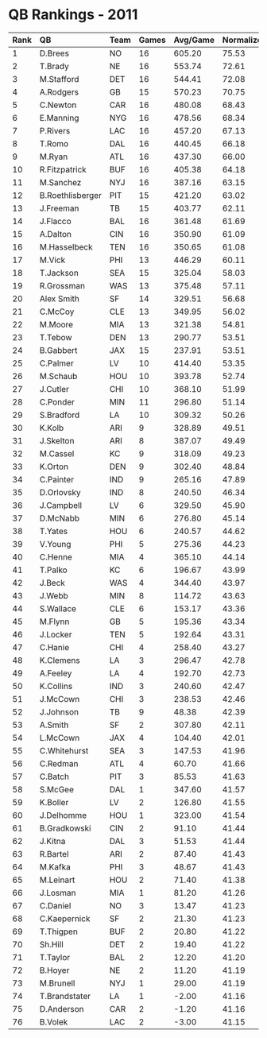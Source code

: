 # QB Rankings - 2011

| Rank | QB               | Team | Games | Avg/Game | Normalized |
| :----| :----------------| :----| :-----| :--------| :----------|
| 1    | D.Brees          | NO   | 16    | 605.20   | 75.53      |
| 2    | T.Brady          | NE   | 16    | 553.74   | 72.61      |
| 3    | M.Stafford       | DET  | 16    | 544.41   | 72.08      |
| 4    | A.Rodgers        | GB   | 15    | 570.23   | 70.75      |
| 5    | C.Newton         | CAR  | 16    | 480.08   | 68.43      |
| 6    | E.Manning        | NYG  | 16    | 478.56   | 68.34      |
| 7    | P.Rivers         | LAC  | 16    | 457.20   | 67.13      |
| 8    | T.Romo           | DAL  | 16    | 440.45   | 66.18      |
| 9    | M.Ryan           | ATL  | 16    | 437.30   | 66.00      |
| 10   | R.Fitzpatrick    | BUF  | 16    | 405.38   | 64.18      |
| 11   | M.Sanchez        | NYJ  | 16    | 387.16   | 63.15      |
| 12   | B.Roethlisberger | PIT  | 15    | 421.20   | 63.02      |
| 13   | J.Freeman        | TB   | 15    | 403.77   | 62.11      |
| 14   | J.Flacco         | BAL  | 16    | 361.48   | 61.69      |
| 15   | A.Dalton         | CIN  | 16    | 350.90   | 61.09      |
| 16   | M.Hasselbeck     | TEN  | 16    | 350.65   | 61.08      |
| 17   | M.Vick           | PHI  | 13    | 446.29   | 60.11      |
| 18   | T.Jackson        | SEA  | 15    | 325.04   | 58.03      |
| 19   | R.Grossman       | WAS  | 13    | 375.48   | 57.11      |
| 20   | Alex Smith       | SF   | 14    | 329.51   | 56.68      |
| 21   | C.McCoy          | CLE  | 13    | 349.95   | 56.02      |
| 22   | M.Moore          | MIA  | 13    | 321.38   | 54.81      |
| 23   | T.Tebow          | DEN  | 13    | 290.77   | 53.51      |
| 24   | B.Gabbert        | JAX  | 15    | 237.91   | 53.51      |
| 25   | C.Palmer         | LV   | 10    | 414.40   | 53.35      |
| 26   | M.Schaub         | HOU  | 10    | 393.78   | 52.74      |
| 27   | J.Cutler         | CHI  | 10    | 368.10   | 51.99      |
| 28   | C.Ponder         | MIN  | 11    | 296.80   | 51.14      |
| 29   | S.Bradford       | LA   | 10    | 309.32   | 50.26      |
| 30   | K.Kolb           | ARI  | 9     | 328.89   | 49.51      |
| 31   | J.Skelton        | ARI  | 8     | 387.07   | 49.49      |
| 32   | M.Cassel         | KC   | 9     | 318.09   | 49.23      |
| 33   | K.Orton          | DEN  | 9     | 302.40   | 48.84      |
| 34   | C.Painter        | IND  | 9     | 265.16   | 47.89      |
| 35   | D.Orlovsky       | IND  | 8     | 240.50   | 46.34      |
| 36   | J.Campbell       | LV   | 6     | 329.50   | 45.90      |
| 37   | D.McNabb         | MIN  | 6     | 276.80   | 45.14      |
| 38   | T.Yates          | HOU  | 6     | 240.57   | 44.62      |
| 39   | V.Young          | PHI  | 5     | 275.36   | 44.23      |
| 40   | C.Henne          | MIA  | 4     | 365.10   | 44.14      |
| 41   | T.Palko          | KC   | 6     | 196.67   | 43.99      |
| 42   | J.Beck           | WAS  | 4     | 344.40   | 43.97      |
| 43   | J.Webb           | MIN  | 8     | 114.72   | 43.63      |
| 44   | S.Wallace        | CLE  | 6     | 153.17   | 43.36      |
| 45   | M.Flynn          | GB   | 5     | 195.36   | 43.34      |
| 46   | J.Locker         | TEN  | 5     | 192.64   | 43.31      |
| 47   | C.Hanie          | CHI  | 4     | 258.40   | 43.27      |
| 48   | K.Clemens        | LA   | 3     | 296.47   | 42.78      |
| 49   | A.Feeley         | LA   | 4     | 192.70   | 42.73      |
| 50   | K.Collins        | IND  | 3     | 240.60   | 42.47      |
| 51   | J.McCown         | CHI  | 3     | 238.53   | 42.46      |
| 52   | J.Johnson        | TB   | 9     | 48.38    | 42.39      |
| 53   | A.Smith          | SF   | 2     | 307.80   | 42.11      |
| 54   | L.McCown         | JAX  | 4     | 104.40   | 42.01      |
| 55   | C.Whitehurst     | SEA  | 3     | 147.53   | 41.96      |
| 56   | C.Redman         | ATL  | 4     | 60.70    | 41.66      |
| 57   | C.Batch          | PIT  | 3     | 85.53    | 41.63      |
| 58   | S.McGee          | DAL  | 1     | 347.60   | 41.57      |
| 59   | K.Boller         | LV   | 2     | 126.80   | 41.55      |
| 60   | J.Delhomme       | HOU  | 1     | 323.00   | 41.54      |
| 61   | B.Gradkowski     | CIN  | 2     | 91.10    | 41.44      |
| 62   | J.Kitna          | DAL  | 3     | 51.53    | 41.44      |
| 63   | R.Bartel         | ARI  | 2     | 87.40    | 41.43      |
| 64   | M.Kafka          | PHI  | 3     | 48.67    | 41.43      |
| 65   | M.Leinart        | HOU  | 2     | 71.40    | 41.38      |
| 66   | J.Losman         | MIA  | 1     | 81.20    | 41.26      |
| 67   | C.Daniel         | NO   | 3     | 13.47    | 41.23      |
| 68   | C.Kaepernick     | SF   | 2     | 21.30    | 41.23      |
| 69   | T.Thigpen        | BUF  | 2     | 20.80    | 41.22      |
| 70   | Sh.Hill          | DET  | 2     | 19.40    | 41.22      |
| 71   | T.Taylor         | BAL  | 2     | 12.20    | 41.20      |
| 72   | B.Hoyer          | NE   | 2     | 11.20    | 41.19      |
| 73   | M.Brunell        | NYJ  | 1     | 29.00    | 41.19      |
| 74   | T.Brandstater    | LA   | 1     | -2.00    | 41.16      |
| 75   | D.Anderson       | CAR  | 2     | -1.20    | 41.16      |
| 76   | B.Volek          | LAC  | 2     | -3.00    | 41.15      |

